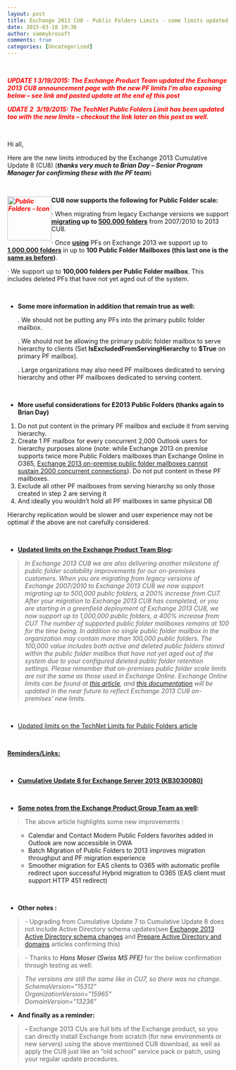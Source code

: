 ```yaml
---
layout: post
title: Exchange 2013 CU8 - Public Folders Limits - some limits updated for “modern” Public Folders in CU8
date: 2015-03-18 19:36
author: sammykrosoft
comments: true
categories: [Uncategorized]
---
```

<p>&#160;</p>  <p><strong><em><font color="#ff0000">UPDATE 1 3/19/2015: The Exchange Product Team updated the Exchange 2013 CU8 announcement page with the new PF limits I’m also exposing below – see link and pasted update at the end of this post</font></em></strong></p> <font color="#ff0000"></font>  <p><strong><em><font color="#ff0000">UDATE 2&#160; 3/19/2015: The TechNet Public Folders Limit has been updated&#160; too with the new limits – checkout the link later on this post as well.</font></em></strong>&#160;</p>&#160;&#160;&#160;&#160; <p>Hi all,</p>  <p>Here are the new limits introduced by the Exchange 2013 Cumulative Update 8 (CU8) (<b><i>thanks very much to <a>Brian Day – Senior Program Manager</a> for confirming these with the PF team</i></b>)</p>  <p>&#160;</p>  <p><b><strong><em><font color="#ff0000"><b><strong><em><strong><em><img title="Public Folders - Icon" style="margin:0px;display:inline;" border="0" alt="Public Folders - Icon" src="https://msdnshared.blob.core.windows.net/media/TNBlogsFS/prod.evol.blogs.technet.com/CommunityServer.Blogs.Components.WeblogFiles/00/00/00/73/61/metablogapi/Public%20Folders%20-%20Icon_3.png" original-url="http://blogs.technet.com/cfs-file.ashx/__key/communityserver-blogs-components-weblogfiles/00-00-00-73-61-metablogapi/Public-Folders-_2D00_-Icon_5F00_3.png" width="100" align="left" height="100" /></em></strong></em></strong></b></font></em></strong>CU8 now supports the following for Public Folder scale:</b></p>  <p>· When migrating from legacy Exchange versions we support <b><span style="text-decoration:underline;">migrating</span> up to <span style="text-decoration:underline;">500,000 folders</span></b> from 2007/2010 to 2013 CU8.</p>  <p>· Once <b><span style="text-decoration:underline;">using</span></b> PFs on Exchange 2013 we support up to <b><span style="text-decoration:underline;">1,000,000 folders</span></b> in up to <b>100 Public Folder Mailboxes (this last one is the <a href="https://technet.microsoft.com/en-us/library/dn594582(v=exchg.150).aspx">same as before</a>)</b>.</p>  <p> · We support up to <b>100,000 folders per Public Folder mailbox</b>. This includes deleted PFs that have not yet aged out of the system.</p>  <p>&#160;&#160;&#160;&#160;&#160; </p>  <ul>   <li>     <p><b>Some more information in addition that remain true as well:</b></p>      <p>. We should not be putting any PFs into the primary public folder mailbox.</p>      <p>. We should not be allowing the primary public folder mailbox to serve hierarchy to clients (Set <b>IsExcludedFromServingHierarchy</b> to <b>$True</b> on primary PF mailbox).</p>      <p>. Large organizations may also need PF mailboxes dedicated to serving hierarchy and other PF mailboxes dedicated to serving content.</p>      <p>&#160;</p>   </li> </ul>  <ul>   <li>     <p><b>More useful considerations for E2013 Public Folders (thanks again to Brian Day)</b></p>   </li> </ul>  <ol>   <li>Do not put content in the primary PF mailbox and exclude it from serving hierarchy.</li>    <li>Create 1 PF mailbox for every concurrent 2,000 Outlook users for hierarchy purposes alone (note: while Exchange 2013 on premise supports twice more Public Folders mailboxes than Exchange Online in O365, <a href="https://technet.microsoft.com/en-us/library/dn594582(v=exchg.150).aspx">Exchange 2013 on-premise public folder mailboxes cannot sustain 2000 concurrent connections</a>). Do not put content in these PF mailboxes.</li>    <li>Exclude all other PF mailboxes from serving hierarchy so only those created in step 2 are serving it</li>    <li>And ideally you wouldn’t hold all PF mailboxes in same physical DB</li> </ol>  <p>Hierarchy replication would be slower and user experience may not be optimal if the above are not carefully considered.</p>  <p>&#160;</p>  <ul>   <li><strong><a href="http://blogs.technet.com/b/exchange/archive/2015/03/17/announcing-cumulative-update-8-for-exchange-server-2013.aspx">Updated limits on the Exchange Product Team Blog</a>:</strong>&#160;&#160; </li> </ul>  <blockquote>   <p><i>In Exchange 2013 CU8 we are also delivering another milestone of public folder scalability improvements for our on-premises customers. When you are migrating from legacy versions of Exchange 2007/2010 to Exchange 2013 CU8 we now support migrating up to 500,000 public folders, a 200% increase from CU7. After your migration to Exchange 2013 CU8 has completed, or you are starting in a greenfield deployment of Exchange 2013 CU8, we now support up to 1,000,000 public folders, a 400% increase from CU7. The number of supported public folder mailboxes remains at 100 for the time being. In addition no single public folder mailbox in the organization may contain more than 100,000 public folders. The 100,000 value includes both active and deleted public folders stored within the public folder mailbox that have not yet aged out of the system due to your configured deleted public folder retention settings. Please remember that on-premises public folder scale limits are not the same as those used in Exchange Online. Exchange Online limits can be found at <a href="https://technet.microsoft.com/en-us/library/exchange-online-limits.aspx">this article</a>, and <a href="https://technet.microsoft.com/en-us/library/dn594582(v=exchg.150).aspx">this documentation</a> will be updated in the near future to reflect Exchange 2013 CU8 on-premises’ new limits.</i><i></i></p> </blockquote>  <p>&#160;</p>  <ul>   <li><a href="https://technet.microsoft.com/en-us/library/dn594582(v=exchg.150).aspx">Updated limits on the TechNet Limits for Public Folders article</a></li> </ul>  <p>&#160;</p>  <p><b><span style="text-decoration:underline;">Reminders/Links:</span></b></p>  <p>&#160;</p>  <ul>   <li><b><a href="http://www.microsoft.com/en-us/download/details.aspx?id=46373">Cumulative Update 8 for Exchange Server 2013 (KB3030080)</a></b></li> </ul>  <p>&#160;</p>  <ul>   <li><b><a href="http://blogs.technet.com/b/exchange/archive/2015/03/17/announcing-cumulative-update-8-for-exchange-server-2013.aspx">Some notes from the Exchange Product Group Team as well</a>:</b></li> </ul>  <blockquote>   <p>The above article highlights some new improvements :</p> </blockquote>  <ul>   <ul>     <li>Calendar and Contact Modern Public Folders favorites added in Outlook are now accessible in OWA</li>      <li>Batch Migration of Public Folders to 2013 improves migration throughput and PF migration experience</li>      <li>Smoother migration for EAS clients to O365 with automatic profile redirect upon successful Hybrid migration to O365 (EAS client must support HTTP 451 redirect)</li>   </ul> </ul>  <p>&#160;</p>  <ul>   <li><b>Other notes :</b></li> </ul>  <blockquote>   <p>- Upgrading from Cumulative Update 7 to Cumulative Update 8 does not include Active Directory schema updates(see <a href="https://technet.microsoft.com/en-us/library/bb738144%28v=exchg.150%29.aspx#ClassesModCU8">Exchange 2013 Active Directory schema changes</a> and <a href="https://technet.microsoft.com/en-us/library/bb125224%28v=exchg.150%29.aspx#Verify">Prepare Active Directory and domains</a> articles confirming this)</p> </blockquote>  <blockquote>   <p>- Thanks to <i><a>Hans Moser (Swiss MS PFE)</a></i> for the below confirmation through testing as well:</p> </blockquote>  <blockquote>   <p><i>The versions are still the same like in CU7, so there was no change.        <br />SchemaVersion=&quot;15312&quot;         <br />OrganizationVersion=&quot;15965&quot;         <br />DomainVersion=&quot;13236&quot;</i></p> </blockquote>  <p><b></b></p>  <ul>   <li><b>And finally as a reminder:</b></li> </ul>  <blockquote>   <p><strong>- </strong>Exchange 2013 CUs are full bits of the Exchange product, so you can directly install Exchange from scratch (for new environments or new servers) using the above mentioned CU8 download, as well as apply the CU8 just like an “old school” service pack or patch, using your regular update procedures.</p> </blockquote>  <p></p>  <p>&#160;</p>  <p></p>  <ul></ul>
